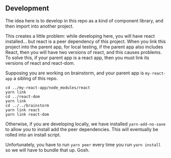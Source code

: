 
Development
-----------

The idea here is to develop in this repo as a kind of component library, and then import into another project.

This creates a little problem: while developing here, you will have react installed... but react is a peer dependency of this project. When you link this project into the parent app, for local testing, if the parent app also includes React, then you will have two versions of react, and this causes problems. To solve this, if your parent app is a react app, then you must link its versions of react and react-dom.

Supposing you are working on brainstorm, and your parent app is `my-react-app` a sibling of this repo.

```
cd ../my-react-app/node_modules/react
yarn link
cd ../react-dom
yarn link
cd ../../brainstorm
yarn link react
yarn link react-dom
```

Otherwise, if you are developing locally, we have installed `yarn-add-no-save` to allow you to install add the peer dependencies. This will eventually be rolled into an install script.

Unfortunately, you have to run `yarn peer` every time you run `yarn install` so we will have to bundle that up. Gosh.